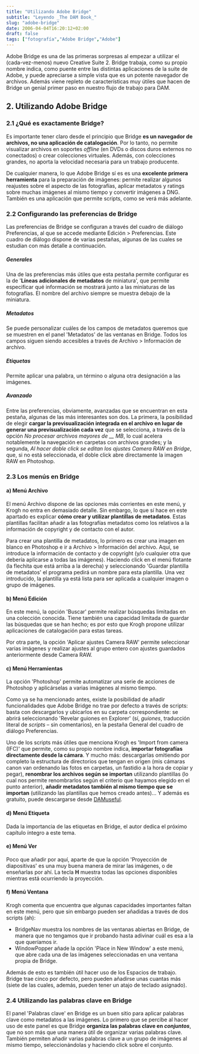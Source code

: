 ```yaml
---
title: "Utilizando Adobe Bridge"
subtitle: "Leyendo _The DAM Book_"
slug: "adobe-bridge"
date: 2006-04-04T16:20:12+02:00
draft: false
tags: ["fotografía","Adobe Bridge","Adobe"]
---
```


Adobe Bridge es una de las primeras sorpresas al empezar a utilizar el (cada-vez-menos) nuevo Creative Suite 2. Bridge trabaja, como su propio nombre indica, como puente entre las distintas aplicaciones de la suite de Adobe, y puede apreciarse a simple vista que es un potente navegador de archivos. Además viene repleto de características muy útiles que hacen de Bridge un genial primer paso en nuestro flujo de trabajo para DAM.


## 2. Utilizando Adobe Bridge

### 2.1 ¿Qué es exactamente Bridge?

Es importante tener claro desde el principio que Bridge **es un navegador de archivos, no una aplicación de catalogación**. Por lo tanto, no permite visualizar archivos en soportes _offline_ (en DVDs o discos duros externos no conectados) o crear colecciones virtuales. Además, con colecciones grandes, no aporta la velocidad necesaria para un trabajo producente.

De cualquier manera, lo que Adobe Bridge sí es es una **excelente primera herramienta** para la preparación de imágenes: permite realizar algunos reajustes sobre el aspecto de las fotografías, aplicar metadatos y ratings sobre muchas imágenes al mismo tiempo y convertir imágenes a DNG. También es una aplicación que permite scripts, como se verá más adelante.

### 2.2 Configurando las preferencias de Bridge

Las preferencias de Bridge se configuran a través del cuadro de diálogo Preferencias, al que se accede mediante Edición &gt; Preferencias. Este cuadro de diálogo dispone de varias pestañas, algunas de las cuales se estudian con más detalle a continuación.

##### Generales

Una de las preferencias más útiles que esta pestaña permite configurar es la de '**Líneas adicionales de metadatos** de miniatura', que permite especificar qué información se mostrará junto a las miniaturas de las fotografías. El nombre del archivo siempre se muestra debajo de la miniatura.

##### Metadatos

Se puede personalizar cuáles de los campos de metadatos queremos que se muestren en el panel 'Metadatos' de las ventanas en Bridge. Todos los campos siguen siendo accesibles a través de Archivo &gt; Información de archivo.

##### Etiquetas

Permite aplicar una palabra, un término o alguna otra designación a las imágenes.

##### Avanzado

Entre las preferencias, obviamente, avanzadas que se encuentran en esta pestaña, algunas de las más interesantes son dos. La primera, la posibilidad de elegir **cargar la previsualización integrada en el archivo en lugar de generar una previsualización cada vez** que se selecciona, a través de la opción _No procesar archivos mayores de __ MB_, lo cual acelera notablemente la navegación en carpetas con archivos grandes; y la segunda, _Al hacer doble click se editan los ajustes Camera RAW en Bridge_, que, si no está seleccionada, el doble click abre directamente la imagen RAW en Photoshop.

### 2.3 Los menús en Bridge

#### a) Menú Archivo

El menú Archivo dispone de las opciones más corrientes en este menú, y Krogh no entra en demasiado detalle. Sin embargo, lo que sí hace en este apartado es explicar **cómo crear y utilizar plantillas de metadatos**. Estas plantillas facilitan añadir a las fotografías metadatos como los relativos a la información de copyright y de contacto con el autor.

Para crear una plantilla de metadatos, lo primero es crear una imagen en blanco en Photoshop e ir a Archivo &gt; Información  del archivo. Aquí, se introduce la información de contacto y de copyright (y/o cualquier otra que debería aplicarse a todas las imágenes). Haciendo click en el menú flotante (la flechita que está arriba a la derecha) y seleccionando 'Guardar plantilla de metadatos' el programa pedirá un nombre para esta plantilla. Una vez introducido, la plantilla ya está lista para ser aplicada a cualquier imagen o grupo de imágenes.

#### b) Menú Edición

En este menú, la opción 'Buscar' permite realizar búsquedas limitadas en una colección conocida. Tiene también una capacidad limitada de guardar las búsquedas que se han hecho; es por esto que Krogh propone utilizar aplicaciones de catalogación para estas tareas.

Por otra parte, la opción 'Aplicar ajustes Camera RAW' permite seleccionar varias imágenes y realizar ajustes al grupo entero con ajustes guardados anteriormente desde Camera RAW.

#### c) Menú Herramientas

La opción 'Photoshop' permite automatizar una serie de acciones de Photoshop y aplicárselas a varias imágenes al mismo tiempo.

Como ya se ha mencionado antes, existe la posibilidad de añadir funcionalidades que Adobe Bridge no trae por defecto a través de scripts: basta con descargarlos y ubicarlos en su carpeta correspondiente: se abrirá seleccionando 'Revelar guiones en Explorer' (sí, _guiones_, traducción literal de _scripts_ – sin comentarios), en la pestaña General del cuadro de diálogo Preferencias.

Uno de los scripts más útiles que menciona Krogh es 'Import from camera (IFC)' que permite, como su propio nombre indica, **importar fotografías directamente desde la cámara**. Y mucho más: descargarlas omitiendo por completo la estructura de directorios que tengan en origen (mis cámaras canon van ordenando las fotos en carpetas, un fastidio a la hora de copiar y pegar), **renombrar los archivos según se importan** utilizando plantillas (lo cual nos permite renombrarlos según el criterio que hayamos elegido en el punto anterior), **añadir metadatos también al mismo tiempo que se importan** (utilizando las plantillas que hemos creado antes)... Y además es gratuito, puede descargarse desde [DAMuseful](http://damuseful.com/pages/PimpMyBridge.html).

#### d) Menú Etiqueta

Dada la importancia de las etiquetas en Bridge, el autor dedica el próximo capítulo íntegro a este tema.

#### e) Menú Ver

Poco que añadir por aquí, aparte de que la opción 'Proyección de diapositivas' es una muy buena manera de mirar las imágenes, o de enseñarlas por ahí. La tecla **H** muestra todas las opciones disponibles mientras está ocurriendo la proyección.

#### f) Menú Ventana

Krogh comenta que encuentra que algunas capacidades importantes faltan en este menú, pero que sin embargo pueden ser añadidas a través de dos scripts (ah):

- BridgeNav muestra los nombres de las ventanas abiertas en Bridge, de manera que no tengamos que ir probando hasta adivinar cuál es esa a la que queríamos ir.
- WindowPopper añade la opción 'Place in New Window' a este menú, que abre cada una de las imágenes seleccionadas en una ventana propia de Bridge.

Además de esto es también útil hacer uso de los Espacios de trabajo. Bridge trae cinco por defecto, pero pueden añadirse unas cuantas más (siete de las cuales, además, pueden tener un atajo de teclado asignado).

### 2.4 Utilizando las palabras clave en Bridge

El panel 'Palabras clave' en Bridge es un buen sitio para aplicar palabras clave como metadatos a las imágenes. Lo primero que se percibe al hacer uso de este panel es que Bridge **organiza las palabras clave en _conjuntos_**, que no son más que una manera útil de organizar varias palabras clave. También permiten añadir varias palabras clave a un grupo de imágenes al mismo tiempo, seleccionándolas y haciendo click sobre el conjunto.